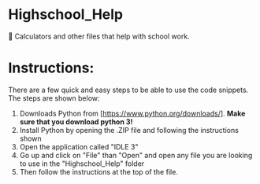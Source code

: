 # Highschool_Help
🏫 Calculators and other files that help with school work.


# Instructions:
There are a few quick and easy steps to be able to use the code snippets. The steps are shown below:
1. Downloads Python from [https://www.python.org/downloads/]. **Make sure that you download python 3!**
2. Install Python by opening the .ZIP file and following the instructions shown
3. Open the application called "IDLE 3"
4. Go up and click on "File" than "Open" and open any file you are looking to use in the "Highschool_Help" folder
5. Then follow the instructions at the top of the file.
